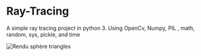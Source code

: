 # Ray-Tracing
A simple ray tracing project in python 3.
Using OpenCv, Numpy, PIL , math, random, sys, pickle, and time

![Rendu sphère triangles](https://user-images.githubusercontent.com/84676550/119268784-c5cea280-bbf4-11eb-872d-d05b2b711458.png)
